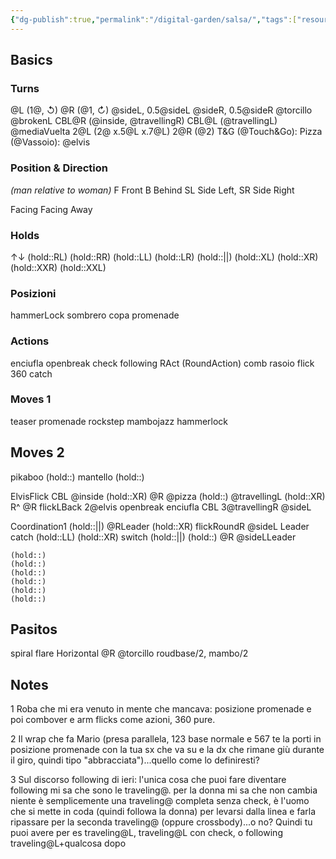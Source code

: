 ```yaml
---
{"dg-publish":true,"permalink":"/digital-garden/salsa/","tags":["resource"]}
---
```


## Basics 
### Turns
@L (1@, ↺)
@R (@1, ↻)
@sideL, 0.5@sideL
@sideR, 0.5@sideR
@torcillo
@brokenL
CBL@R (@inside, @travellingR)
CBL@L (@travellingL)
@mediaVuelta
2@L (2@ x.5@L x.7@L) 
2@R (@2)
T&G (@Touch&Go):
Pizza (@Vassoio):
@elvis 
### Position & Direction
*(man relative to woman)* 
F Front 
B Behind 
SL Side Left, SR Side Right 

Facing 
Facing Away
### Holds
↑↓
(hold::RL)
(hold::RR)
(hold::LL)
(hold::LR)
(hold::||)
(hold::XL)
(hold::XR)
(hold::XXR)
(hold::XXL)
### Posizioni 
hammerLock 
sombrero 
copa
promenade 
### Actions 
enciufla 
openbreak
check
following 
RAct (RoundAction) 
comb
rasoio 
flick
360
catch
### Moves 1
teaser 
promenade 
rockstep
mambojazz
hammerlock
## Moves 2
pikaboo (hold::)
mantello (hold::) 

ElvisFlick
	CBL @inside 
	(hold::XR) @R @pizza
	(hold::) @travellingL
	(hold::XR) R^ @R flickLBack
	2@elvis
	openbreak
	enciufla
	CBL 
	3@travellingR
	@sideL

Coordination1
	(hold::||) @RLeader
	(hold::XR) flickRoundR @sideL Leader catch (hold::LL)
	(hold::XR) switch (hold::||)
	(hold::) @R @sideLLeader 

	(hold::)
	(hold::)
	(hold::)
	(hold::)
	(hold::)
	(hold::)
	

## Pasitos
spiral
flare Horizontal
@R @torcillo
roudbase/2, mambo/2

## Notes
1 Roba che mi era venuto in mente che mancava: posizione promenade e poi combover e arm flicks come azioni, 360 pure.

2 Il wrap che fa Mario (presa parallela, 123 base normale e 567 te la porti in posizione promenade con la tua sx che va su e la dx che rimane giù durante il giro, quindi tipo "abbracciata")...quello come lo definiresti?

3 Sul discorso following di ieri: l'unica cosa che puoi fare diventare following mi sa che sono le traveling@.
per la donna mi sa che non cambia niente è semplicemente una traveling@ completa senza check, è l'uomo che si mette in coda (quindi followa la donna) per levarsi dalla linea e farla ripassare per la seconda traveling@ (oppure crossbody)...o no?
Quindi tu puoi avere per es traveling@L, traveling@L con check, o following traveling@L+qualcosa dopo 